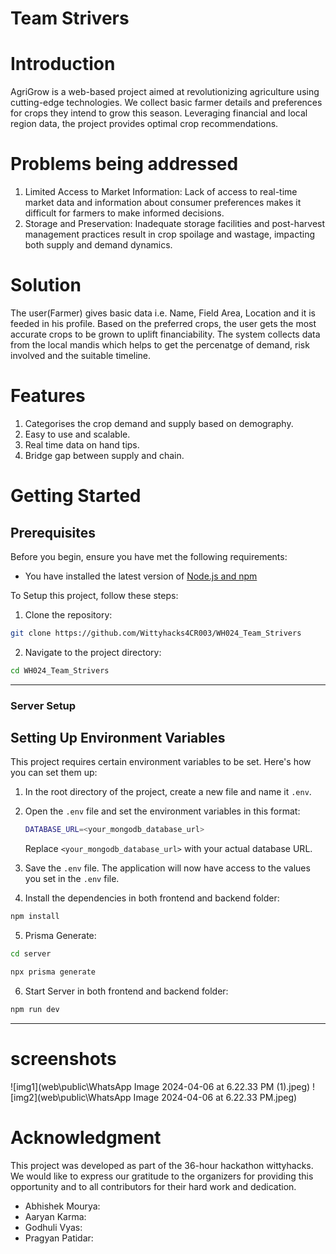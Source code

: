 # Team Strivers

# Introduction 
AgriGrow is a web-based project aimed at revolutionizing agriculture using cutting-edge technologies. We collect basic farmer details and preferences for crops they intend to grow this season. Leveraging financial and local region data, the project provides optimal crop recommendations.


# Problems being addressed

1. Limited Access to Market Information: Lack of access to real-time market data and information about consumer preferences makes it difficult for farmers to make informed decisions.    
2. Storage and Preservation: Inadequate storage facilities and post-harvest management practices result in crop spoilage and wastage, impacting both supply and demand dynamics.

# Solution
The user(Farmer) gives basic data i.e. Name, Field Area, Location and it is feeded in his profile. Based on the preferred crops, the user gets the most accurate crops to be grown to uplift financiability. The system collects data from the local mandis which helps to get the percenatge of demand, risk involved and the suitable timeline. 

# Features
1. Categorises the crop demand and supply based on demography.
2. Easy to use and scalable.
3. Real time data on hand tips.
4. Bridge gap between supply and chain.

# Getting Started
## Prerequisites
Before you begin, ensure you have met the following requirements:
- You have installed the latest version of [Node.js and npm](https://nodejs.org/en/download/)

To Setup this project, follow these steps:
1. Clone the repository:
```bash
git clone https://github.com/Wittyhacks4CR003/WH024_Team_Strivers
```
2. Navigate to the project directory:
```bash
cd WH024_Team_Strivers
```
---
### Server Setup

## Setting Up Environment Variables

This project requires certain environment variables to be set. Here's how you can set them up:

1. In the root directory of the project, create a new file and name it `.env`.

2. Open the `.env` file and set the environment variables in this format:

   ```bash
   DATABASE_URL=<your_mongodb_database_url>
   ```
   Replace `<your_mongodb_database_url>` with your actual database URL.

3. Save the `.env` file. The application will now have access to the values you set in the `.env` file.

4. Install the dependencies in both frontend and backend folder:
```bash
npm install
```
5. Prisma Generate:
```bash
cd server
```
```bash
npx prisma generate
```
6. Start Server in both frontend and backend folder:

```bash
npm run dev
```
---

# screenshots
![img1](web\public\WhatsApp Image 2024-04-06 at 6.22.33 PM (1).jpeg)
![img2](web\public\WhatsApp Image 2024-04-06 at 6.22.33 PM.jpeg)

# Acknowledgment
This project was developed as part of the 36-hour hackathon wittyhacks. We would like to express our gratitude to the organizers for providing this opportunity and to all contributors for their hard work and dedication.
* Abhishek Mourya:
* Aaryan Karma:
* Godhuli Vyas:
* Pragyan Patidar: 
